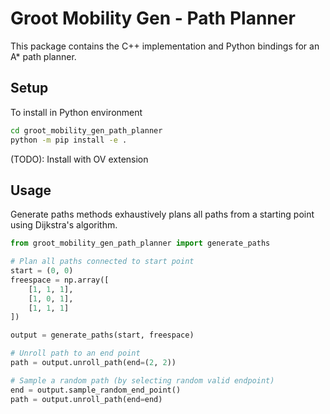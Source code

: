 # Groot Mobility Gen - Path Planner

This package contains the C++ implementation and Python bindings for an A* path planner.

## Setup

To install in Python environment

```bash
cd groot_mobility_gen_path_planner
python -m pip install -e .
```

(TODO): Install with OV extension

## Usage
Generate paths methods exhaustively plans all paths from a starting point using Dijkstra's algorithm.

```python
from groot_mobility_gen_path_planner import generate_paths

# Plan all paths connected to start point
start = (0, 0)
freespace = np.array([
    [1, 1, 1],
    [1, 0, 1],
    [1, 1, 1]
])

output = generate_paths(start, freespace)

# Unroll path to an end point
path = output.unroll_path(end=(2, 2))

# Sample a random path (by selecting random valid endpoint)
end = output.sample_random_end_point()
path = output.unroll_path(end=end)

```


